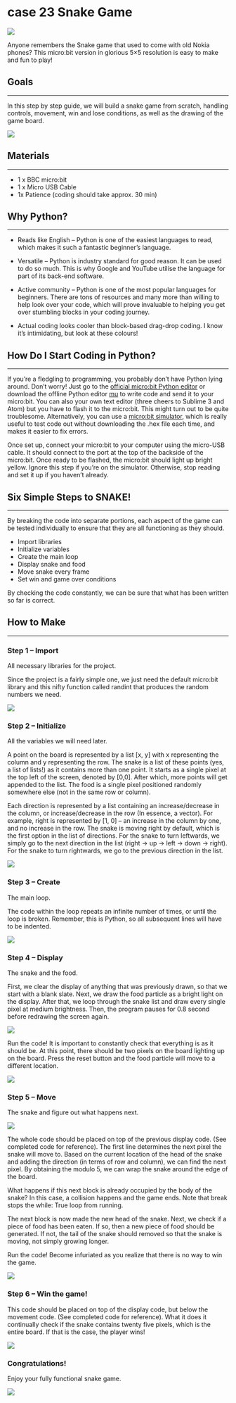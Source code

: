 # case 23 Snake Game

![](./images/jzfY1Q6.jpg)

Anyone remembers the Snake game that used to come with old Nokia phones? This micro:bit version in glorious 5×5 resolution is easy to make and fun to play!

## Goals
---

In this step by step guide, we will build a snake game from scratch, handling controls, movement, win and lose conditions, as well as the drawing of the game board.

![](./images/97tlh6l.gif)

## Materials
---

- 1 x BBC micro:bit
- 1 x Micro USB Cable
- 1x Patience (coding should take approx. 30 min)


## Why Python?
---

- Reads like English – Python is one of the easiest languages to read, which makes it such a fantastic beginner’s language.


- Versatile – Python is industry standard for good reason. It can be used to do so much. This is why Google and YouTube utilise the language for part of its back-end software.


- Active community – Python is one of the most popular languages for beginners. There are tons of resources and many more than willing to help look over your code, which will prove invaluable to helping you get over stumbling blocks in your coding journey.


- Actual coding looks cooler than block-based drag-drop coding. I know it’s intimidating, but look at these colours!

## How Do I Start Coding in Python?
---

If you’re a fledgling to programming, you probably don’t have Python lying around. Don’t worry! Just go to the [official micro:bit Python editor](http://www.python.microbit.org/) or download the offline Python editor [mu](https://codewith.mu/) to write code and send it to your micro:bit. You can also your own text editor (three cheers to Sublime 3 and Atom) but you have to flash it to the micro:bit. This might turn out to be quite troublesome. Alternatively, you can use a [micro:bit simulator](https://create.withcode.uk/), which is really useful to test code out without downloading the .hex file each time, and makes it easier to fix errors.

Once set up, connect your micro:bit to your computer using the micro-USB cable. It should connect to the port at the top of the backside of the micro:bit. Once ready to be flashed, the micro:bit should light up bright yellow. Ignore this step if you’re on the simulator. Otherwise, stop reading and set it up if you haven’t already.

## Six Simple Steps to SNAKE!
---

By breaking the code into separate portions, each aspect of the game can be tested individually to ensure that they are all functioning as they should.

- Import libraries
- Initialize variables
- Create the main loop
- Display snake and food
- Move snake every frame
- Set win and game over conditions

By checking the code constantly, we can be sure that what has been written so far is correct.


## How to Make
---

### Step 1 – Import

All necessary libraries for the project.

Since the project is a fairly simple one, we just need the default micro:bit library and this nifty function called randint that produces the random numbers we need.

![](./images/K6mVRAt.png)


### Step 2 – Initialize

All the variables we will need later.

A point on the board is represented by a list [x, y] with x representing the column and y representing the row. The snake is a list of these points (yes, a list of lists!) as it contains more than one point. It starts as a single pixel at the top left of the screen, denoted by [0,0]. After which, more points will get appended to the list. The food is a single pixel positioned randomly somewhere else (not in the same row or column).

Each direction is represented by a list containing an increase/decrease in the column, or increase/decrease in the row (In essence, a vector). For example, right is represented by [1, 0] – an increase in the column by one, and no increase in the row. The snake is moving right by default, which is the first option in the list of directions. For the snake to turn leftwards, we simply go to the next direction in the list (right -> up -> left -> down -> right). For the snake to turn rightwards, we go to the previous direction in the list.

![](./images/NKceck9.png)


### Step 3 – Create

The main loop.

The code within the loop repeats an infinite number of times, or until the loop is broken. Remember, this is Python, so all subsequent lines will have to be indented.

![](./images/h67k1b0.png)


### Step 4 – Display

The snake and the food.

First, we clear the display of anything that was previously drawn, so that we start with a blank slate. Next, we draw the food particle as a bright light on the display. After that, we loop through the snake list and draw every single pixel at medium brightness. Then, the program pauses for 0.8 second before redrawing the screen again.

![](./images/LFOxrrV.png)

Run the code!
It is important to constantly check that everything is as it should be. At this point, there should be two pixels on the board lighting up on the board. Press the reset button and the food particle will move to a different location.

![](./images/scaxgXR.gif)


### Step 5 – Move

The snake and figure out what happens next.

![](./images/Md7Cw2s.png)

The whole code should be placed on top of the previous display code. (See completed code for reference). The first line determines the next pixel the snake will move to. Based on the current location of the head of the snake and adding the direction (in terms of row and column), we can find the next pixel. By obtaining the modulo 5, we can wrap the snake around the edge of the board.

What happens if this next block is already occupied by the body of the snake? In this case, a collision happens and the game ends. Note that break stops the while: True loop from running.

The next block is now made the new head of the snake. Next, we check if a piece of food has been eaten. If so, then a new piece of food should be generated. If not, the tail of the snake should removed so that the snake is moving, not simply growing longer.

Run the code!
Become infuriated as you realize that there is no way to win the game.

![](./images/QB2mtTE.gif)

### Step 6 – Win the game!

This code should be placed on top of the display code, but below the movement code. (See completed code for reference). What it does it continually check if the snake contains twenty five pixels, which is the entire board. If that is the case, the player wins!

![](./images/HT3NoFN.png)

### Congratulations!

Enjoy your fully functional snake game.

![](./images/4KFsrSE.gif)
